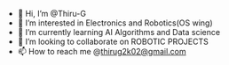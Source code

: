 - 👋 Hi, I’m @Thiru-G
- 👀 I’m interested in Electronics and Robotics(OS wing)
- 🌱 I’m currently learning  AI Algorithms and Data science
- 💞️ I’m looking to collaborate on ROBOTIC PROJECTS
- 📫 How to reach me @thirug2k02@gmail.com

<!---
Thiru-G/Thiru-G is a ✨ special ✨ repository because its `README.md` (this file) appears on your GitHub profile.
You can click the Preview link to take a look at your changes.
--->
